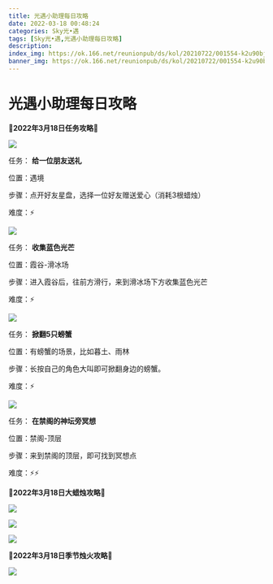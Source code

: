 ```yaml
---
title: 光遇小助理每日攻略
date: 2022-03-18 00:48:24
categories: Sky光•遇
tags: [Sky光•遇,光遇小助理每日攻略]
description: 
index_img: https://ok.166.net/reunionpub/ds/kol/20210722/001554-k2u90bj7ay.png?imageView&thumbnail=600x0&type=jpg
banner_img: https://ok.166.net/reunionpub/ds/kol/20210722/001554-k2u90bj7ay.png?imageView&thumbnail=600x0&type=jpg
---
```

# 光遇小助理每日攻略
**🌊2022年3月18日任务攻略🌊**

![](https://ok.166.net/reunionpub/ds/kol/20220318/001650-f9ojbhdi5g.png)

任务： **给一位朋友送礼**

位置：遇境

步骤：点开好友星盘，选择一位好友赠送爱心（消耗3根蜡烛）

难度：⚡

![](https://ok.166.net/reunionpub/ds/kol/20220318/001727-0r652teo9z.png)

任务： **收集蓝色光芒**

位置：霞谷-滑冰场

步骤：进入霞谷后，往前方滑行，来到滑冰场下方收集蓝色光芒

难度：⚡

![](https://ok.166.net/reunionpub/ds/kol/20220316/000511-5v1sdflta9.png)

任务： **掀翻5只螃蟹**

位置：有螃蟹的场景，比如暮土、雨林

步骤：长按自己的角色大叫即可掀翻身边的螃蟹。

难度：⚡

![](https://ok.166.net/reunionpub/ds/kol/20220318/001934-4ktin2rm97.png)

任务： **在禁阁的神坛旁冥想**

位置：禁阁-顶层

步骤：来到禁阁的顶层，即可找到冥想点

难度：⚡⚡

 **🌊2022年3月18日大蜡烛攻略🌊**

![](https://ok.166.net/reunionpub/ds/kol/20220318/002611-i6bk9o280n.png)

![](https://ok.166.net/reunionpub/ds/kol/20220318/002514-lqfe7psb4t.png)

![](https://ok.166.net/reunionpub/ds/kol/20220318/002402-owsjse3pra.png)

  

 **🌊2022年3月18日季节烛火攻略🌊**

![](https://ok.166.net/reunionpub/ds/kol/20220318/002005-r7m3hnekpg.png)

  

  


